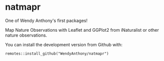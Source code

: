 # natmapr
One of Wendy Anthony's first packages!

Map Nature Observations with Leaflet and GGPlot2 from iNaturalist or other nature observations.

You can install the development version from Github with:

```remotes::install_github("WendyAnthony/natmapr")```
